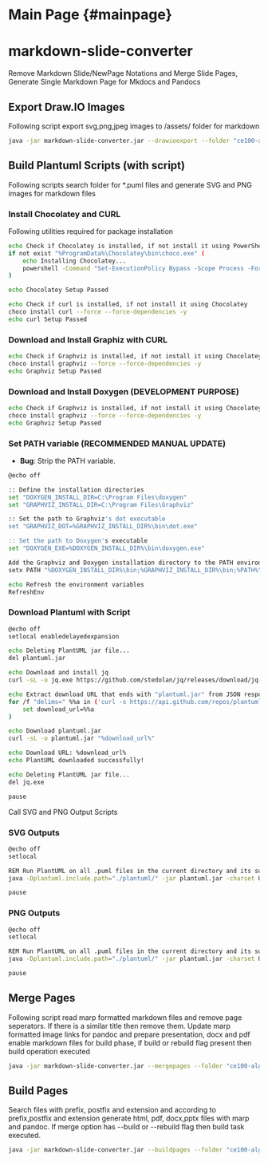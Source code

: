 Main Page {#mainpage}
=========

# markdown-slide-converter

Remove Markdown Slide/NewPage Notations and Merge Slide Pages,  Generate Single Markdown Page for Mkdocs and Pandocs

## Export Draw.IO Images

Following script export svg,png,jpeg images to /assets/ folder for markdown

```bash
java -jar markdown-slide-converter.jar --drawioexport --folder "ce100-algorithms-and-programming-II\docs"
```

## Build Plantuml Scripts (with script)

Following scripts search folder for *.puml files and generate SVG and PNG images for markdown files

### Install Chocolatey and CURL

Following utilities required for package installation

```bash
echo Check if Chocolatey is installed, if not install it using PowerShell...
if not exist "%ProgramData%\Chocolatey\bin\choco.exe" (
    echo Installing Chocolatey...
    powershell -Command "Set-ExecutionPolicy Bypass -Scope Process -Force; iex ((New-Object System.Net.WebClient).DownloadString('https://chocolatey.org/install.ps1'))"
)

echo Chocolatey Setup Passed

echo Check if curl is installed, if not install it using Chocolatey
choco install curl --force --force-dependencies -y
echo curl Setup Passed
```

### Download and Install Graphiz with CURL

```bash
echo Check if Graphviz is installed, if not install it using Chocolatey
choco install graphviz --force --force-dependencies -y
echo Graphviz Setup Passed
```

### Download and Install Doxygen (DEVELOPMENT PURPOSE)

```bash
echo Check if Graphviz is installed, if not install it using Chocolatey
choco install graphviz --force --force-dependencies -y
echo Graphviz Setup Passed
```

### Set PATH variable (RECOMMENDED MANUAL UPDATE)

* **Bug**: Strip the PATH variable.

```bash
@echo off

:: Define the installation directories
set "DOXYGEN_INSTALL_DIR=C:\Program Files\doxygen"
set "GRAPHVIZ_INSTALL_DIR=C:\Program Files\Graphviz"

:: Set the path to Graphviz's dot executable
set "GRAPHVIZ_DOT=%GRAPHVIZ_INSTALL_DIR%\bin\dot.exe"

:: Set the path to Doxygen's executable
set "DOXYGEN_EXE=%DOXYGEN_INSTALL_DIR%\bin\doxygen.exe"

Add the Graphviz and Doxygen installation directory to the PATH environment variable
setx PATH "%DOXYGEN_INSTALL_DIR%\bin;%GRAPHVIZ_INSTALL_DIR%\bin;%PATH%" /M

echo Refresh the environment variables
RefreshEnv
```

### Download Plantuml with Script

```bash
@echo off
setlocal enabledelayedexpansion

echo Deleting PlantUML jar file...
del plantuml.jar

echo Download and install jq
curl -sL -o jq.exe https://github.com/stedolan/jq/releases/download/jq-1.6/jq-win64.exe

echo Extract download URL that ends with "plantuml.jar" from JSON response using jq
for /f "delims=" %%a in ('curl -s https://api.github.com/repos/plantuml/plantuml/releases/latest ^| jq -r ".assets[] | select(.name | endswith(\"plantuml.jar\")) | .browser_download_url"') do (
    set download_url=%%a
)

echo Download plantuml.jar
curl -sL -o plantuml.jar "%download_url%"

echo Download URL: %download_url%
echo PlantUML downloaded successfully!

echo Deleting PlantUML jar file...
del jq.exe

pause

```

Call SVG and PNG Output Scripts

### SVG Outputs

```bash
@echo off
setlocal

REM Run PlantUML on all .puml files in the current directory and its subdirectories, and output files to the plantuml folder
java -Dplantuml.include.path="./plantuml/" -jar plantuml.jar -charset UTF-8 -svg -v -r "./**.puml"

pause
```

### PNG Outputs

```bash
@echo off
setlocal

REM Run PlantUML on all .puml files in the current directory and its subdirectories, and output files to the plantuml folder
java -Dplantuml.include.path="./plantuml/" -jar plantuml.jar -charset UTF-8 -v -r "./**.puml"

pause
```

## Merge Pages

Following script read marp formatted markdown files and remove page seperators. If there is a similar title then remove them. Update marp formatted image links for pandoc and prepare presentation, docx and pdf enable markdown files for build phase, if build or rebuild flag present then build operation executed

```bash
java -jar markdown-slide-converter.jar --mergepages --folder "ce100-algorithms-and-programming-II\docs" --pandoc --mkdocs --overwrite --language en tr --rebuild --build
```

## Build Pages

Search files with prefix, postfix and extension and according to prefix,postfix and extension generate html, pdf, docx,pptx files with marp and pandoc. If merge option has --build or --rebuild flag then build task executed.

```bash
java -jar markdown-slide-converter.jar --buildpages --folder "ce100-algorithms-and-programming-II\docs" --pandoc --mkdocs --overwrite --language en tr --rebuild --build
```
